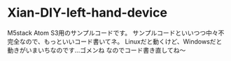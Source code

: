 # Xian-DIY-left-hand-device
M5stack Atom S3用のサンプルコードです。
サンプルコードといいつつ中々不完全なので、もっといいコード書いてネ。
Linuxだと動くけど、Windowsだと動きがいまいちなのです…ゴメンね
なのでコード書き直してね〜
